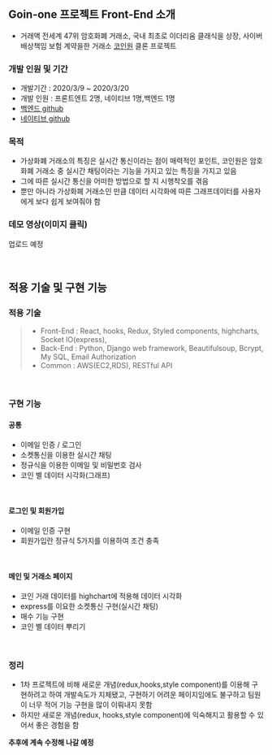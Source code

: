 ## Goin-one 프로젝트 Front-End 소개

- 거래액 전세계 47위 암호화폐 거래소, 국내 최초로 이더리움 클래식을 상장, 사이버배상책임 보험 계약을한 거래소 [코인원](https://coinone.co.kr/) 클론 프로젝트

### 개발 인원 및 기간

- 개발기간 : 2020/3/9 ~ 2020/3/20
- 개발 인원 : 프론트엔트 2명, 네이티브 1명,백엔드 1명
- [백엔드 github](https://github.com/wecode-bootcamp-korea/GoinOne-backend)
- [네이티브 github](https://github.com/wecode-bootcamp-korea/GoinOne-app)

### 목적

- 가상화폐 거래소의 특징은 실시간 통신이라는 점이 매력적인 포인트, 코인원은 암호화폐 거래소 중 실시간 채팅이라는 기능을 가지고 있는 특징을 가지고 있음
- 그에 따른 실시간 통신을 어떠한 방법으로 할 지 시행착오를 겪음
- 뿐만 아니라 가상화폐 거래소인 만큼 데이터 시각화에 따른 그래프데이터를 사용자에게 보다 쉽게 보여줘야 함

### 데모 영상(이미지 클릭)

업로드 예정


<br/>

## 적용 기술 및 구현 기능

### 적용 기술

> - Front-End : React, hooks, Redux, Styled components, highcharts, Socket IO(express), 
> - Back-End : Python, Django web framework, Beautifulsoup, Bcrypt, My SQL, Email Authorization
> - Common : AWS(EC2,RDS), RESTful API

</br>

### 구현 기능

#### 공통

- 이메일 인증 / 로그인
- 소켓통신을 이용한 실시간 채팅
- 정규식을 이용한 이메일 및 비밀번호 검사
- 코인 별 데이터 시각화(그래프)

</br>

#### 로그인 및 회원가입

- 이메일 인증 구현
- 회원가입란 정규식 5가지를 이용하여 조건 충족

</br>

#### 메인 및 거래소 페이지

- 코인 거래 데이터를 highchart에 적용해 데이터 시각화
- express를 이요한 소켓통신 구현(실시간 채팅)
- 매수 기능 구현
- 코인 별 데이터 뿌리기

</br>

### 정리

- 1차 프로젝트에 비해 새로운 개념(redux,hooks,style component)를 이용해 구현하려고 하여 개발속도가 지체됐고, 구현하기 어려운 페이지임에도 불구하고 팀원이 너무 적어 기능 구현을 많이 이뤄내지 못함
- 하지만 새로운 개념(redux, hooks,style component)에 익숙해지고 활용할 수 있어서 좋은 경험을 함

**추후에 계속 수정해 나갈 예정**
